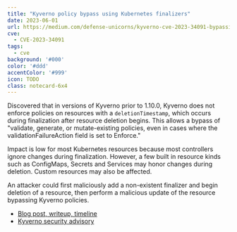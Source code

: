 ```yaml
---
title: "Kyverno policy bypass using Kubernetes finalizers"
date: 2023-06-01
url: https://medium.com/defense-unicorns/kyverno-cve-2023-34091-bypassing-policies-using-kubernetes-finalizers-14e51843016e
cve:
  - CVE-2023-34091
tags:
  - cve
background: '#000'
color: '#ddd'
accentColor: '#999'
icon: TODO
class: notecard-6x4
---
```

Discovered that in versions of Kyverno prior to 1.10.0, Kyverno does not enforce policies on resources with a `deletionTimestamp`, which occurs during finalization after resource deletion begins. This allows a bypass of "validate, generate, or mutate-existing policies, even in cases where the validationFailureAction field is set to Enforce."

Impact is low for most Kubernetes resources because most controllers ignore changes during finalization. However, a few built in resource kinds such as ConfigMaps, Secrets and Services may honor changes during deletion. Custom resources may also be affected.

An attacker could first maliciously add a non-existent finalizer and begin deletion of a resource, then perform a malicious update of the resource bypassing Kyverno policies.

* [Blog post, writeup, timeline](https://medium.com/defense-unicorns/kyverno-cve-2023-34091-bypassing-policies-using-kubernetes-finalizers-14e51843016e)
* [Kyverno security advisory](https://github.com/kyverno/kyverno/security/advisories/GHSA-hq4m-4948-64cc)
